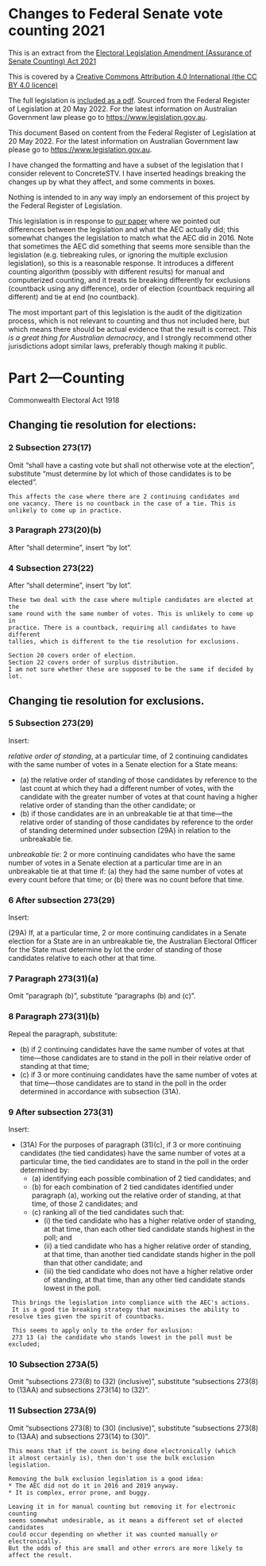 # Changes to Federal Senate vote counting 2021

This is an extract from the [Electoral Legislation Amendment (Assurance of Senate Counting) Act 2021](https://www.legislation.gov.au/Details/C2021A00135)

This is covered by a [Creative Commons Attribution 4.0 International (the CC BY 4.0 licence)](http://creativecommons.org/licenses/by/4.0/)

The full legislation is [included as a pdf](C2021A00135.pdf).
Sourced from the Federal Register of Legislation at 20 May 2022. 
For the latest information on Australian Government law please go to https://www.legislation.gov.au.

This document 
Based on content from the Federal Register of Legislation at 20 May 2022. 
For the latest information on Australian Government law please go to https://www.legislation.gov.au. 

I have changed the formatting and have a subset of the legislation that I consider relevent to ConcreteSTV.
I have inserted headings breaking the changes up by what they affect, and some comments in boxes.

Nothing is intended to in any way imply an endorsement of this project by the Federal Register of Legislation.

This legislation is in response to [our paper](../../reports/RecommendedAmendmentsSenateCountingAndScrutiny.pdf)
where we pointed out differences between the legislation and what the AEC actually did; this somewhat 
changes the legislation to match what the AEC did in 2016. Note that sometimes the AEC did something
that seems more sensible than the legislation (e.g. tiebreaking rules, or ignoring the multiple
exclusion legislation), so this is a reasonable response. It introduces a different
counting algorithm (possibly with different results) for manual and computerized counting,
and it treats tie breaking differently for exclusions (countback using any difference),
order of election (countback requiring all different) and tie at end (no countback).

The most important part of this legislation is the audit of the digitization
process, which is not relevant to counting and thus not included here, but which
means there should be actual evidence that the result is correct.
*This is a great thing for Australian democracy*, and I strongly recommend
other jurisdictions adopt similar laws, preferably though making it public.

# Part 2—Counting

Commonwealth Electoral Act 1918

## Changing tie resolution for elections:

### 2 Subsection 273(17)
Omit “shall have a casting vote but shall not otherwise vote at the
election”, substitute “must determine by lot which of those candidates is
to be elected”.

```text
This affects the case where there are 2 continuing candidates and
one vacancy. There is no countback in the case of a tie. This is
unlikely to come up in practice.
```
### 3 Paragraph 273(20)(b)
After “shall determine”, insert “by lot”.
### 4 Subsection 273(22)
After “shall determine”, insert “by lot”.

```text
These two deal with the case where multiple candidates are elected at the
same round with the same number of votes. This is unlikely to come up in
practice. There is a countback, requiring all candidates to have different
tallies, which is different to the tie resolution for exclusions.

Section 20 covers order of election.
Section 22 covers order of surplus distribution.
I am not sure whether these are supposed to be the same if decided by lot.
```

## Changing tie resolution for exclusions.

### 5 Subsection 273(29)
Insert:

_relative order of standing_, at a particular time, of 2 continuing
candidates with the same number of votes in a Senate election for a
State means:
* (a) the relative order of standing of those candidates by reference
to the last count at which they had a different number of
votes, with the candidate with the greater number of votes at
that count having a higher relative order of standing than the
other candidate; or
* (b) if those candidates are in an unbreakable tie at that time—the
relative order of standing of those candidates by reference to
the order of standing determined under subsection (29A) in
relation to the unbreakable tie.

_unbreakable tie_: 2 or more continuing candidates who have the
same number of votes in a Senate election at a particular time are
in an unbreakable tie at that time if:
(a) they had the same number of votes at every count before that
time; or
(b) there was no count before that time.

### 6 After subsection 273(29)
Insert:

(29A) If, at a particular time, 2 or more continuing candidates in a Senate
election for a State are in an unbreakable tie, the Australian
Electoral Officer for the State must determine by lot the order of
standing of those candidates relative to each other at that time.

### 7 Paragraph 273(31)(a)
Omit “paragraph (b)”, substitute “paragraphs (b) and (c)”.

### 8 Paragraph 273(31)(b)
Repeal the paragraph, substitute:
* (b) if 2 continuing candidates have the same number of votes at
  that time—those candidates are to stand in the poll in their
  relative order of standing at that time;
* (c) if 3 or more continuing candidates have the same number of
  votes at that time—those candidates are to stand in the poll in
  the order determined in accordance with subsection (31A).

### 9 After subsection 273(31)
Insert:
* (31A) For the purposes of paragraph (31)(c), if 3 or more continuing
  candidates (the tied candidates) have the same number of votes at
  a particular time, the tied candidates are to stand in the poll in the
  order determined by:
    * (a) identifying each possible combination of 2 tied candidates;
      and
    * (b) for each combination of 2 tied candidates identified under
      paragraph (a), working out the relative order of standing, at
      that time, of those 2 candidates; and
    * (c) ranking all of the tied candidates such that:
        * (i) the tied candidate who has a higher relative order of
          standing, at that time, than each other tied candidate
          stands highest in the poll; and
        * (ii) a tied candidate who has a higher relative order of
          standing, at that time, than another tied candidate stands
          higher in the poll than that other candidate; and
        * (iii) the tied candidate who does not have a higher relative
          order of standing, at that time, than any other tied
          candidate stands lowest in the poll.
```
 This brings the legislation into compliance with the AEC's actions.
 It is a good tie breaking strategy that maximises the ability to resolve ties given the spirit of countbacks.
 
 This seems to apply only to the order for exlusion:
 273 13 (a) the candidate who stands lowest in the poll must be excluded;
```


### 10 Subsection 273A(5)
Omit “subsections 273(8) to (32) (inclusive)”, substitute
“subsections 273(8) to (13AA) and subsections 273(14) to (32)”.
### 11 Subsection 273A(9)
Omit “subsections 273(8) to (30) (inclusive)”, substitute
“subsections 273(8) to (13AA) and subsections 273(14) to (30)”.

```text
This means that if the count is being done electronically (which
it almost certainly is), then don't use the bulk exclusion legislation.

Removing the bulk exclusion legislation is a good idea:
* The AEC did not do it in 2016 and 2019 anyway.
* It is complex, error prone, and buggy.

Leaving it in for manual counting but removing it for electronic counting
seems somewhat undesirable, as it means a different set of elected candidates 
could occur depending on whether it was counted manually or electronically. 
But the odds of this are small and other errors are more likely to affect the result.
```